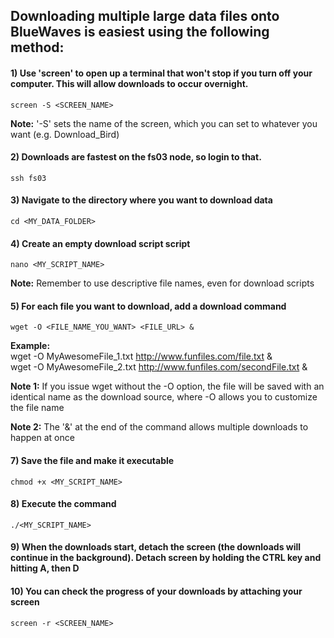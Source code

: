 ## Downloading multiple large data files onto BlueWaves is easiest using the following method:

#### 1) Use 'screen' to open up a terminal that won't stop if you turn off your computer. This will allow downloads to occur overnight.

```
screen -S <SCREEN_NAME>
```
**Note:** '-S' sets the name of the screen, which you can set to whatever you want (e.g. Download_Bird)

#### 2) Downloads are fastest on the fs03 node, so login to that.
```
ssh fs03
```
#### 3) Navigate to the directory where you want to download data

```
cd <MY_DATA_FOLDER>
```

#### 4) Create an empty download script script
```
nano <MY_SCRIPT_NAME>
```
**Note:** Remember to use descriptive file names, even for download scripts

#### 5) For each file you want to download, add a download command
```
wget -O <FILE_NAME_YOU_WANT> <FILE_URL> &
```
**Example:**   
wget -O MyAwesomeFile_1.txt http://www.funfiles.com/file.txt &  
wget -O MyAwesomeFile_2.txt http://www.funfiles.com/secondFile.txt &

**Note 1:** If you issue wget without the -O option, the file will be saved with an identical name as the download source, where -O allows you to customize the file name

**Note 2:** The '&' at the end of the command  allows multiple downloads to happen at once

#### 7) Save the file and make it executable
```
chmod +x <MY_SCRIPT_NAME>
```

#### 8) Execute the command

```
./<MY_SCRIPT_NAME>
```

#### 9) When the downloads start, detach the screen (the downloads will continue in the background). Detach screen by holding the CTRL key and hitting A, then D

#### 10) You can check the progress of your downloads by attaching your screen 

```
screen -r <SCREEN_NAME>
```
